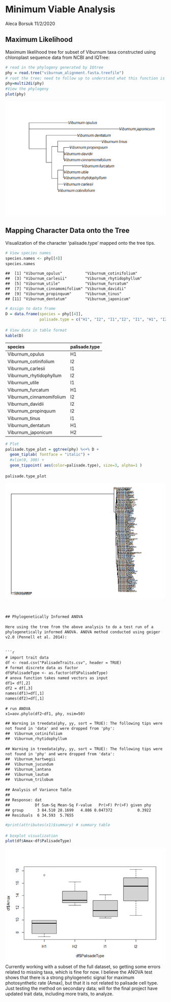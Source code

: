 Minimum Viable Analysis
================
Aleca Borsuk
11/2/2020

## Maximum Likelihood

Maximum likelihood tree for subset of Viburnum taxa constructed using
chloroplast sequence data from NCBI and IQTree:

``` r
# read in the phylogeny generated by IQtree 
phy = read.tree("viburnum_alignment.fasta.treefile")
# root the tree; need to follow up to understand what this function is doing
phy=multi2di(phy)
#View the phylogeny
plot(phy)
```

![](FinalProject_files/figure-gfm/phy-1.png)<!-- -->

## Mapping Character Data onto the Tree

Visualization of the character ‘palisade.type’ mapped onto the tree
tips.

``` r
# View species names
species.names <- phy[[4]]
species.names
```

    ##  [1] "Viburnum_opulus"          "Viburnum_cotinifolium"   
    ##  [3] "Viburnum_carlesii"        "Viburnum_rhytidophyllum" 
    ##  [5] "Viburnum_utile"           "Viburnum_furcatum"       
    ##  [7] "Viburnum_cinnamomifolium" "Viburnum_davidii"        
    ##  [9] "Viburnum_propinquum"      "Viburnum_tinus"          
    ## [11] "Viburnum_dentatum"        "Viburnum_japonicum"

``` r
# Assign to data frame
D = data.frame(species = phy[[4]],
               palisade.type = c("H1", "I2", "I1","I2", "I1", "H1", "I2", "I2", "I2", "I1", "H1", "H2"))

# View data in table format
kable(D)
```

| species                   | palisade.type |
| :------------------------ | :------------ |
| Viburnum\_opulus          | H1            |
| Viburnum\_cotinifolium    | I2            |
| Viburnum\_carlesii        | I1            |
| Viburnum\_rhytidophyllum  | I2            |
| Viburnum\_utile           | I1            |
| Viburnum\_furcatum        | H1            |
| Viburnum\_cinnamomifolium | I2            |
| Viburnum\_davidii         | I2            |
| Viburnum\_propinquum      | I2            |
| Viburnum\_tinus           | I1            |
| Viburnum\_dentatum        | H1            |
| Viburnum\_japonicum       | H2            |

``` r
# Plot
palisade.type_plot = ggtree(phy) %<+% D + 
  geom_tiplab( fontface = "italic") +
  #xlim(0, 300) +
  geom_tippoint( aes(color=palisade.type), size=3, alpha=1 )

palisade.type_plot
```

![](FinalProject_files/figure-gfm/unnamed-chunk-1-1.png)<!-- -->

```` 


## Phylogenetically Informed ANOVA

Here using the tree from the above analysis to do a test run of a phylogenetically informed ANOVA. ANOVA method conducted using geiger v2.0 (Pennell et al. 2014):


```r
# import trait data
df <- read.csv("PalisadeTraits.csv", header = TRUE)
# format discrete data as factor
df$PalisadeType <- as.factor(df$PalisadeType)
# anova function takes named vectors as input
df1= df[,2]
df2 = df[,3]
names(df1)=df[,1]
names(df2)=df[,1]

# run ANOVA
x1=aov.phylo(df2~df1, phy, nsim=50)
````

    ## Warning in treedata(phy, yy, sort = TRUE): The following tips were not found in 'data' and were dropped from 'phy':
    ##  Viburnum_cotinifolium
    ##  Viburnum_rhytidophyllum

    ## Warning in treedata(phy, yy, sort = TRUE): The following tips were not found in 'phy' and were dropped from 'data':
    ##  Viburnum_hartwegii
    ##  Viburnum_jucundum
    ##  Viburnum_lantana
    ##  Viburnum_lautum
    ##  Viburnum_trilobum

    ## Analysis of Variance Table
    ## 
    ## Response: dat
    ##           Df Sum-Sq Mean-Sq F-value   Pr(>F) Pr(>F) given phy
    ## group      3 84.510 28.1699   4.886 0.047372           0.3922
    ## Residuals  6 34.593  5.7655

``` r
#print(attributes(x1)$summary) # summary table

# boxplot visualization
plot(df$Amax~df$PalisadeType)
```

![](FinalProject_files/figure-gfm/anova-1.png)<!-- --> Currently working
with a subset of the full dataset, so getting some errors related to
missing taxa, which is fine for now. I believe the ANOVA test shows that
there is a strong phylogenetic signal for maximum photosynthetic rate
(Amax), but that it is not related to palisade cell type. Just testing
the method on secondary data; will for the final project have updated
trait data, including more traits, to analyze.
